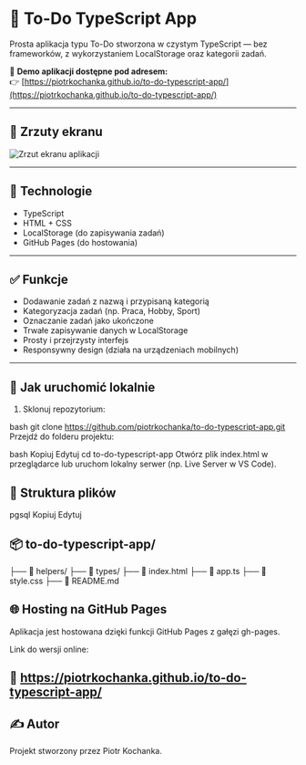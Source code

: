 # 📝 To-Do TypeScript App

Prosta aplikacja typu To-Do stworzona w czystym TypeScript — bez frameworków, z wykorzystaniem LocalStorage oraz kategorii zadań.

🔗 **Demo aplikacji dostępne pod adresem:**  
👉 [https://piotrkochanka.github.io/to-do-typescript-app/](https://piotrkochanka.github.io/to-do-typescript-app/)

---

## 📸 Zrzuty ekranu

![Zrzut ekranu aplikacji](./screenshot.png) <!-- dodaj zrzut do repozytorium jako screenshot.png -->

---

## 🔧 Technologie

- TypeScript
- HTML + CSS
- LocalStorage (do zapisywania zadań)
- GitHub Pages (do hostowania)

---

## ✅ Funkcje

- Dodawanie zadań z nazwą i przypisaną kategorią
- Kategoryzacja zadań (np. Praca, Hobby, Sport)
- Oznaczanie zadań jako ukończone
- Trwałe zapisywanie danych w LocalStorage
- Prosty i przejrzysty interfejs
- Responsywny design (działa na urządzeniach mobilnych)

---

## 🚀 Jak uruchomić lokalnie

1. Sklonuj repozytorium:

bash
git clone https://github.com/piotrkochanka/to-do-typescript-app.git
Przejdź do folderu projektu:

bash
Kopiuj
Edytuj
cd to-do-typescript-app
Otwórz plik index.html w przeglądarce lub uruchom lokalny serwer (np. Live Server w VS Code).

## 📁 Struktura plików
pgsql
Kopiuj
Edytuj

## 📦 to-do-typescript-app/
├── 📁 helpers/
├── 📁 types/
├── 📄 index.html
├── 📄 app.ts
├── 📄 style.css
├── 📄 README.md

## 🌐 Hosting na GitHub Pages
Aplikacja jest hostowana dzięki funkcji GitHub Pages z gałęzi gh-pages. 

Link do wersji online:
## 📍 https://piotrkochanka.github.io/to-do-typescript-app/

## ✍️ Autor
Projekt stworzony przez Piotr Kochanka.
